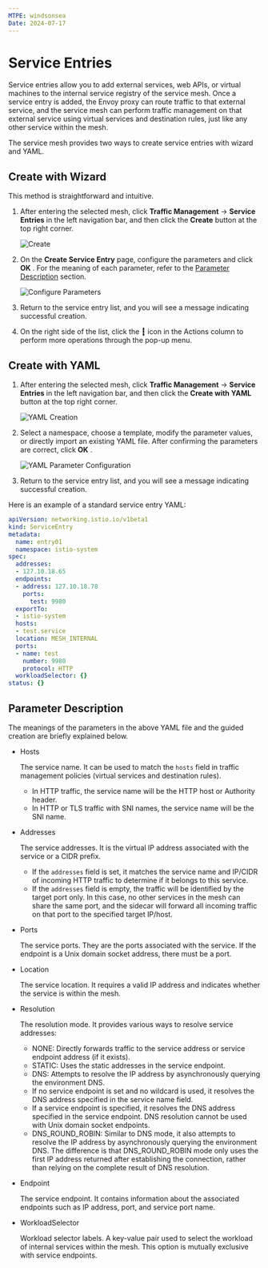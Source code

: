 ```yaml
---
MTPE: windsonsea
Date: 2024-07-17
---
```


# Service Entries

Service entries allow you to add external services, web APIs, or virtual machines to the internal service registry
of the service mesh. Once a service entry is added, the Envoy proxy can route traffic to that external service,
and the service mesh can perform traffic management on that external service using virtual services and
destination rules, just like any other service within the mesh.

The service mesh provides two ways to create service entries with wizard and YAML.

## Create with Wizard

This method is straightforward and intuitive.

1. After entering the selected mesh, click __Traffic Management__ -> __Service Entries__ in the left navigation bar,
   and then click the __Create__ button at the top right corner.

    ![Create](https://docs.daocloud.io/daocloud-docs-images/docs/en/docs/mspider/images/entry01.png)

2. On the __Create Service Entry__ page, configure the parameters and click __OK__ .
   For the meaning of each parameter, refer to the [Parameter Description](#parameter-description) section.

    ![Configure Parameters](https://docs.daocloud.io/daocloud-docs-images/docs/en/docs/mspider/images/entry02.png)

3. Return to the service entry list, and you will see a message indicating successful creation.

4. On the right side of the list, click the __┇__ icon in the Actions column to perform more operations through the pop-up menu.

## Create with YAML

1. After entering the selected mesh, click __Traffic Management__ -> __Service Entries__ in the left navigation bar,
   and then click the __Create with YAML__ button at the top right corner.

    ![YAML Creation](https://docs.daocloud.io/daocloud-docs-images/docs/en/docs/mspider/images/entry01.png)

2. Select a namespace, choose a template, modify the parameter values, or directly import an existing YAML file.
   After confirming the parameters are correct, click __OK__ .

    ![YAML Parameter Configuration](https://docs.daocloud.io/daocloud-docs-images/docs/en/docs/mspider/images/entry06.png)

3. Return to the service entry list, and you will see a message indicating successful creation.

Here is an example of a standard service entry YAML:

```yaml
apiVersion: networking.istio.io/v1beta1
kind: ServiceEntry
metadata:
  name: entry01
  namespace: istio-system
spec:
  addresses:
  - 127.10.18.65
  endpoints:
  - address: 127.10.18.78
    ports:
      test: 9980
  exportTo:
  - istio-system
  hosts:
  - test.service
  location: MESH_INTERNAL
  ports:
  - name: test
    number: 9980
    protocol: HTTP
  workloadSelector: {}
status: {}
```

## Parameter Description

The meanings of the parameters in the above YAML file and the guided creation are briefly explained below.

- Hosts

    The service name. It can be used to match the `hosts` field in traffic management policies (virtual services and destination rules).

    - In HTTP traffic, the service name will be the HTTP host or Authority header.
    - In HTTP or TLS traffic with SNI names, the service name will be the SNI name.

- Addresses

    The service addresses. It is the virtual IP address associated with the service or a CIDR prefix.

    - If the `addresses` field is set, it matches the service name and IP/CIDR of incoming HTTP traffic to determine if it belongs to this service.
    - If the `addresses` field is empty, the traffic will be identified by the target port only. In this case, no other services in the mesh can share the same port, and the sidecar will forward all incoming traffic on that port to the specified target IP/host.

- Ports
  
    The service ports. They are the ports associated with the service. If the endpoint is a Unix domain socket address, there must be a port.

- Location
    
    The service location. It requires a valid IP address and indicates whether the service is within the mesh.

- Resolution

    The resolution mode. It provides various ways to resolve service addresses:

    - NONE: Directly forwards traffic to the service address or service endpoint address (if it exists).
    - STATIC: Uses the static addresses in the service endpoint.
    - DNS: Attempts to resolve the IP address by asynchronously querying the environment DNS.
    - If no service endpoint is set and no wildcard is used, it resolves the DNS address specified in the service name field.
    - If a service endpoint is specified, it resolves the DNS address specified in the service endpoint. DNS resolution cannot be used with Unix domain socket endpoints.
    - DNS_ROUND_ROBIN: Similar to DNS mode, it also attempts to resolve the IP address by asynchronously querying the environment DNS. The difference is that DNS_ROUND_ROBIN mode only uses the first IP address returned after establishing the connection, rather than relying on the complete result of DNS resolution.

- Endpoint

    The service endpoint. It contains information about the associated endpoints such as IP address, port, and service port name.

- WorkloadSelector

    Workload selector labels. A key-value pair used to select the workload of internal services within the mesh. This option is mutually exclusive with service endpoints.

<!-- How to use these service entries after creation? -->
